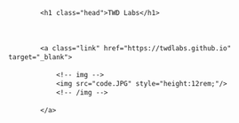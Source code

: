 


			<h1 class="head">TWD Labs</h1>



			<a class="link" href="https://twdlabs.github.io" target="_blank">
			
				<!-- img -->
				<img src="code.JPG" style="height:12rem;"/>
				<!-- /img -->
				
			</a>

